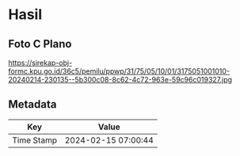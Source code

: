 # Hasil

## Foto C Plano

https://sirekap-obj-formc.kpu.go.id/36c5/pemilu/ppwp/31/75/05/10/01/3175051001010-20240214-230135--5b300c08-8c62-4c72-963e-59c96c019327.jpg


## Metadata

| Key        | Value               |
| ---------- | ------------------- |
| Time Stamp | 2024-02-15 07:00:44 |



